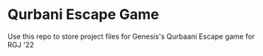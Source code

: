 # Qurbani Escape Game
Use this repo to store project files for Genesis's Qurbaani Escape game for RGJ '22
